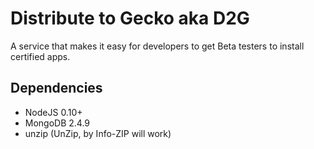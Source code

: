 Distribute to Gecko aka D2G
=================

A service that makes it easy for developers to get Beta testers
to install certified apps.

## Dependencies

* NodeJS 0.10+
* MongoDB 2.4.9
* unzip (UnZip, by Info-ZIP will work)